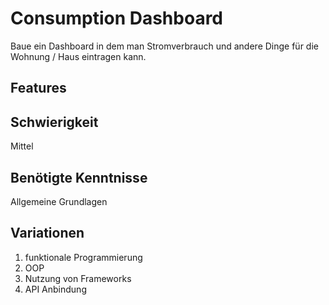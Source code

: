 # Consumption Dashboard
 
Baue ein Dashboard in dem man Stromverbrauch und andere Dinge für die Wohnung / Haus eintragen kann.
 
## Features

 
 ## Schwierigkeit
 Mittel
 
 ## Benötigte Kenntnisse
Allgemeine Grundlagen

## Variationen
1. funktionale Programmierung
2. OOP
3. Nutzung von Frameworks
4. API Anbindung
